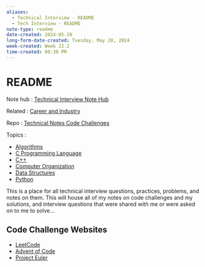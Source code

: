 ```yaml
---
aliases:
  - Technical Interview - README
  - Tech Interview - README
note-type: readme
date-created: 2024-05-28
long-form-date-created: Tuesday, May 28, 2024
week-created: Week 22.2
time-created: 08:38 PM
---
```


# README

Note hub : [Technical Interview Note Hub](Technical%20Interview%20Note%20Hub.md)

Related : [Career and Industry](../Career%20and%20Industry/README.md)

Repo : [Technical Notes Code Challenges](https://github.com/matt2ology/technical-notes-code-challenges)

Topics :

- [Algorithms](../Algorithms/Algorithms.md)
- [C Programming Language](C%20Programming%20Language)
- [C++](C++)
- [Computer Organization](../4-hub-notes-🚉/Computer%20Organization.md)
- [Data Structures](../Data%20Structures/Data%20Structures.md)
- [Python](../4-hub-notes-🚉/Python.md)

This is a place for all technical interview questions, practices, problems, and notes on them.
This will house all of my notes on code challenges and my solutions, and interview
questions that were shared with me or were asked on to me to solve...

## Code Challenge Websites

- [LeetCode](https://leetcode.com/problemset/)
- [Advent of Code](https://adventofcode.com/)
- [Project Euler](https://projecteuler.net/)
